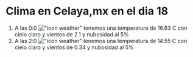# Clima en Celaya,mx en el dia 18

1. A las 0:0 !["icon weather"](http://openweathermap.org/img/w/01n.png) tenemos una temperatura de 16.63 C con cielo claro y  vientos de 2.1 y nubosidad al 5%
1. A las 2:0 !["icon weather"](http://openweathermap.org/img/w/01n.png) tenemos una temperatura de 14.55 C con cielo claro y  vientos de 0.34 y nubosidad al 5%
